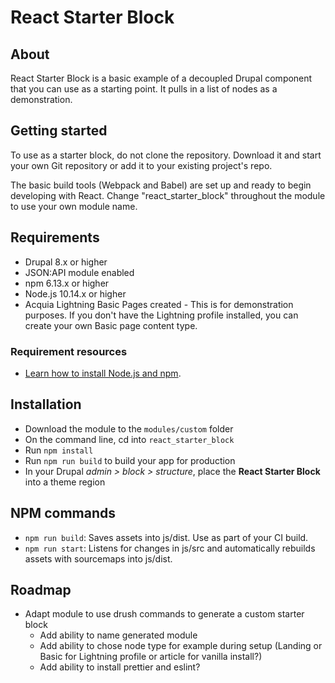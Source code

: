 # React Starter Block

## About
React Starter Block is a basic example of a decoupled Drupal component that you can use as a starting point. It pulls in a list of nodes as a demonstration.

## Getting started
To use as a starter block, do not clone the repository. Download it and start your own Git repository or add it to your existing project's repo. 

The basic build tools (Webpack and Babel) are set up and ready to begin developing with React. Change "react_starter_block" throughout the module to use your own module name.

## Requirements
- Drupal 8.x or higher
- JSON:API module enabled
- npm 6.13.x or higher
- Node.js 10.14.x or higher
- Acquia Lightning Basic Pages created  - This is for demonstration purposes. If you don't have the Lightning profile installed, you can create your own Basic page content type.

### Requirement resources
- [Learn how to install Node.js and npm](https://www.npmjs.com/get-npm).

## Installation
- Download the module to the `modules/custom` folder
- On the command line, cd into `react_starter_block`
- Run `npm install`
- Run `npm run build` to build your app for production
- In your Drupal _admin > block > structure_, place the **React Starter Block** into a theme region

## NPM commands
- `npm run build`: Saves assets into js/dist. Use as part of your CI build.
- `npm run start`: Listens for changes in js/src and automatically rebuilds assets with sourcemaps into js/dist.

## Roadmap
- Adapt module to use drush commands to generate a custom starter block
  - Add ability to name generated module
  - Add ability to chose node type for example during setup (Landing or Basic for Lightning profile or article for vanilla install?)
  - Add ability to install prettier and eslint?
